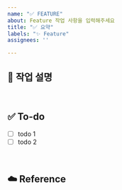 ```yaml
---
name: "✅ FEATURE"
about: Feature 작업 사항을 입력해주세요
title: "✅ 요약"
labels: "✨ Feature"
assignees: ''

---
```


## 💼 작업 설명
<!-- 진행할 작업에 대해 간단하게 설명해주세요 -->

<br>

## ✅ To-do
<!-- 해당 작업을 수행하기 위해 해야 할 하위 태스크를 작성해주세요 -->
- [ ] todo 1
- [ ] todo 2
<br>

## ☁️ Reference


<br>
